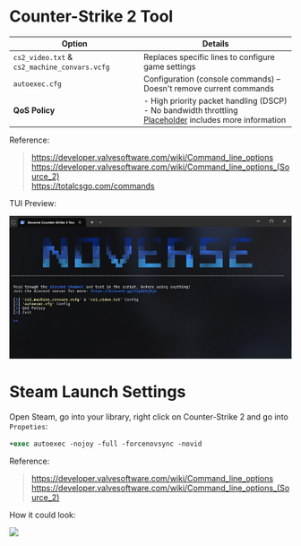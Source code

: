 ﻿# Counter-Strike 2 Tool

| Option                | Details                                                           |
|-----------------------------------|-------------------------------------------------------------------|
| `cs2_video.txt` & `cs2_machine_convars.vcfg` | Replaces specific lines to configure game settings     |
| `autoexec.cfg`                    | Configuration (console commands) – Doesn't remove current commands |
| **QoS Policy**                    | - High priority packet handling (DSCP) <br> - No bandwidth throttling <br> [Placeholder](https) includes more information|


Reference:
> https://developer.valvesoftware.com/wiki/Command_line_options  
> https://developer.valvesoftware.com/wiki/Command_line_options_(Source_2)  
> https://totalcsgo.com/commands  

TUI Preview:

![](https://github.com/5Noxi/game-tools/blob/main/cs2/media/cs2tui.png?raw=true)

# Steam Launch Settings

Open Steam, go into your library, right click on Counter-Strike 2 and go into `Propeties`:
```ps
+exec autoexec -nojoy -full -forcenovsync -novid
```

Reference:
> https://developer.valvesoftware.com/wiki/Command_line_options  
> https://developer.valvesoftware.com/wiki/Command_line_options_(Source_2)  

How it could look:

![](https://github.com/5Noxi/game-tools/blob/main/cs2/media/mrls.png?raw=true)